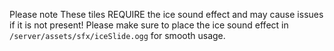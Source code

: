 Please note These tiles REQUIRE the ice sound effect and may cause issues if it is not present!
Please make sure to place the ice sound effect in `/server/assets/sfx/iceSlide.ogg` for smooth usage.